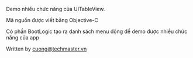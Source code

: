 Demo nhiều chức năng của UITableView.

Mã nguồn được viết bằng Objective-C

Có phần BootLogic tạo ra danh sách menu động để demo được nhiều chức năng của app

Written by cuong@techmaster.vn
